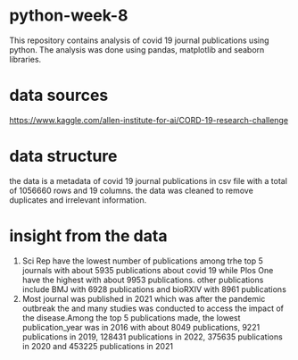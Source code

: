 # python-week-8
This repository contains analysis of covid 19 journal publications using python. The analysis was done using pandas, matplotlib and seaborn libraries.
# data sources
https://www.kaggle.com/allen-institute-for-ai/CORD-19-research-challenge

# data structure
the data is a metadata of covid 19 journal publications in csv file with a total of 1056660 rows and 19 columns. the data was cleaned to remove duplicates and irrelevant information.

# insight from the data
1. Sci Rep have the lowest number of publications among trhe top 5 journals with about 5935 publications about covid 19 while Plos One have the highest with about 9953 publications. other publications include BMJ with 6928 publications and bioRXIV with 8961 publications
2. Most journal was published in 2021 which was after the pandemic outbreak the and many studies was conducted to access the impact of the disease.Among the top 5 publications made, the lowest publication_year was in 2016 with about 8049 publications, 9221 publications in 2019, 128431 publications in 2022, 375635 publications in 2020 and 453225 publications in 2021 
